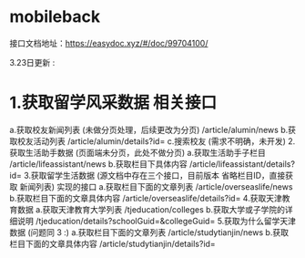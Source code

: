 # mobileback
接口文档地址：https://easydoc.xyz/#/doc/99704100/


3.23日更新 :
# 1.获取留学风采数据 相关接口
  a.获取校友新闻列表 (未做分页处理，后续更改为分页) /article/alumin/news
  b.获取校友活动列表 /article/alumin/details?id=
  c.搜索校友 (需求不明确，未开发)
2.获取生活助手数据 (页面端未分页，此处不做分页)
  a.获取生活助手子栏目 /article/lifeassistant/news
  b.获取栏目下具体内容 /article/lifeassistant/details?id=
3.获取留学生活数据 (源文档中存在三个接口，目前版本 省略栏目ID，直接获取 新闻列表)
  实现的接口
  a.获取栏目下面的文章列表 /article/overseaslife/news
  b.获取栏目下面的文章具体内容 /article/overseaslife/details?id=
4.获取天津教育数据
  a.获取天津教育大学列表 /tjeducation/colleges
  b.获取大学或子学院的详细说明 /tjeducation/details?schoolGuid=&collegeGuid=
5.获取为什么留学天津数据 (问题同 3 :)
  a.获取栏目下面的文章列表 /article/studytianjin/news
  b.获取栏目下面的文章具体内容 /article/studytianjin/details?id=
